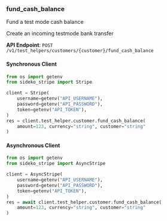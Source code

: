 
### fund_cash_balance <a name="fund_cash_balance"></a>
Fund a test mode cash balance

<p>Create an incoming testmode bank transfer</p>

**API Endpoint**: `POST /v1/test_helpers/customers/{customer}/fund_cash_balance`

#### Synchronous Client

```python
from os import getenv
from sideko_stripe import Stripe

client = Stripe(
    username=getenv("API_USERNAME"),
    password=getenv("API_PASSWORD"),
    token=getenv("API_TOKEN"),
)
res = client.test_helper.customer.fund_cash_balance(
    amount=123, currency="string", customer="string"
)
```

#### Asynchronous Client

```python
from os import getenv
from sideko_stripe import AsyncStripe

client = AsyncStripe(
    username=getenv("API_USERNAME"),
    password=getenv("API_PASSWORD"),
    token=getenv("API_TOKEN"),
)
res = await client.test_helper.customer.fund_cash_balance(
    amount=123, currency="string", customer="string"
)
```
